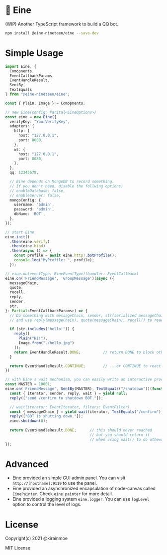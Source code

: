 # 🎩 Eine

(WIP) Another TypeScript framework to build a QQ bot.

```bash
npm install @eine-nineteen/eine --save-dev
```

# Simple Usage

```ts
import Eine, { 
  Comopnents, 
  EventCallbackParams, 
  EventHandleResult, 
  SentBy, 
  TextEquals
} from "@eine-nineteen/eine";

const { Plain, Image } = Comopnents;

// new Eine(config: Parital<EineOptions>)
const eine = new Eine({
  verifyKey: "YourVerifyKey",
  adapters: {
    http: {
      host: "127.0.0.1",
      port: 8080,
    },
    ws: {
      host: "127.0.0.1",
      port: 8080,
    },
  },
  qq: 12345678,

  // Eine depends on MongoDB to record something.
  // If you don't need, disable the follwing options:
  // enableDatabase: false,
  // enableServer: false,
  mongoConfig: {
    username: 'admin',
    password: 'admin',
    dbName: 'BOT',
  },
});

// start Eine
eine.init()
  .then(eine.verify)
  .then(eine.bind)
  .then(async () => {
    const profile = await eine.http!.botProfile();
    console.log("MyProfile: ", profile);
  });

// eine.on(eventType: EineEventType)(handler: EventCallback)
eine.on('FriendMessage', 'GroupMessage')(async ({
  messageChain,
  quote,
  recall,
  reply,
  sender,
  str,
}: Partial<EventCallbackParams>) => {
  // Do something with messageChain, sender, str(serialized messageChain)...
  // and use reply(messageChain), quote(messageChain), recall() to react...

  if (str.includes("hello!")) {
    reply([
      Plain("Hi!"), 
      Image.from("./hello.jpg") 
    ]);
    return EventHandleResult.DONE;          // return DONE to block other events
  }

  return EventHandleResult.CONTINUE;        // ...or CONTINUE to react next event
})

// with Eine's wait mechanism, you can easily write an interactive procedure:
const MASTER = 10001;
eine.on('FriendMessage', SentBy(MASTER), TextEquals("/shutdown"))(function*() {
  const { iterator, sender, reply, wait } = yield null;
  reply(["send /confirm to shutdown BOT."]);

  // wait(iterator: EventIterator, filters: EventFilter)
  const { messageChain } = yield wait(iterator, TextEquals("/confirm"));    
  reply(["BOT is shutting down."]);
  eine.shutdown(0);
  
  return EventHandleResult.DONE;      // this should never reached
                                      // but you should return it 
                                      // when using wait() to do othewr things.
});
```

# Advanced

- Eine provided an simple GUI admin panel. You can visit `http://[hostname]:9119` to use the panel.
- Eine provided an asynchronized encapsulation of node-canvas called `EinePainter`. Check `eine.painter` for more detail.
- Eine provided a logging system `eine.logger`. You can use `logLevel` option to control the level of logs.


# License

Copyright(c) 2021 @kirainmoe

MIT License